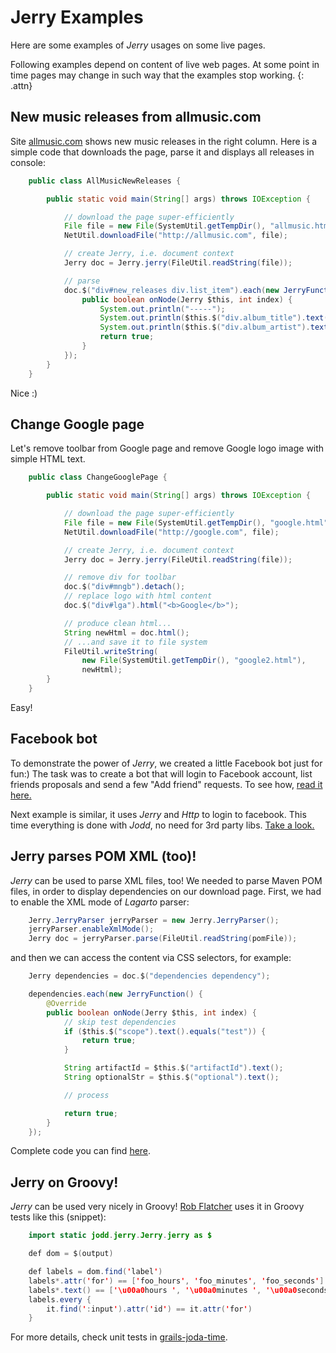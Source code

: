 # Jerry Examples

Here are some examples of *Jerry* usages on some live pages.

Following examples depend on content of live web pages. At some point in
time pages may change in such way that the examples stop working.
{: .attn}

## New music releases from allmusic.com

Site [allmusic.com][2] shows new music releases in the
right column. Here is a simple code that downloads the page, parse it
and displays all releases in console:

~~~~~ java
    public class AllMusicNewReleases {

        public static void main(String[] args) throws IOException {

            // download the page super-efficiently
            File file = new File(SystemUtil.getTempDir(), "allmusic.html");
            NetUtil.downloadFile("http://allmusic.com", file);

            // create Jerry, i.e. document context
            Jerry doc = Jerry.jerry(FileUtil.readString(file));

            // parse
            doc.$("div#new_releases div.list_item").each(new JerryFunction() {
                public boolean onNode(Jerry $this, int index) {
                    System.out.println("-----");
                    System.out.println($this.$("div.album_title").text());
                    System.out.println($this.$("div.album_artist").text().trim());
                    return true;
                }
            });
        }
    }
~~~~~

Nice :)

## Change Google page

Let's remove toolbar from Google page and remove Google logo image with
simple HTML text.

~~~~~ java
    public class ChangeGooglePage {

        public static void main(String[] args) throws IOException {

            // download the page super-efficiently
            File file = new File(SystemUtil.getTempDir(), "google.html");
            NetUtil.downloadFile("http://google.com", file);

            // create Jerry, i.e. document context
            Jerry doc = Jerry.jerry(FileUtil.readString(file));

            // remove div for toolbar
            doc.$("div#mngb").detach();
            // replace logo with html content
            doc.$("div#lga").html("<b>Google</b>");

            // produce clean html...
            String newHtml = doc.html();
            // ...and save it to file system
            FileUtil.writeString(
                new File(SystemUtil.getTempDir(), "google2.html"),
                newHtml);
        }
    }
~~~~~

Easy!

## Facebook bot

To demonstrate the power of *Jerry*, we created a little Facebook bot
just for fun:) The task was to create a bot that will login to Facebook
account, list friends proposals and send a few "Add friend"
requests. To see how, [read it here.](facebook-bot.html)

Next example is similar, it uses *Jerry* and *Http* to login to facebook.
This time everything is done with *Jodd*, no need for 3rd party libs.
[Take a look.](facebook.html)


## Jerry parses POM XML (too)!

*Jerry* can be used to parse XML files, too! We needed to parse Maven
POM files, in order to display dependencies on our download page. First,
we had to enable the XML mode of *Lagarto* parser:

~~~~~ java
    Jerry.JerryParser jerryParser = new Jerry.JerryParser();
    jerryParser.enableXmlMode();
    Jerry doc = jerryParser.parse(FileUtil.readString(pomFile));
~~~~~

and then we can access the content via CSS selectors, for example:

~~~~~ java
    Jerry dependencies = doc.$("dependencies dependency");

    dependencies.each(new JerryFunction() {
        @Override
        public boolean onNode(Jerry $this, int index) {
            // skip test dependencies
            if ($this.$("scope").text().equals("test")) {
                return true;
            }

            String artifactId = $this.$("artifactId").text();
            String optionalStr = $this.$("optional").text();

            // process

            return true;
        }
    });
~~~~~

Complete code you can find [here][3].

## Jerry on Groovy!

*Jerry* can be used very nicely in Groovy! [Rob Flatcher][4] uses it in Groovy tests like this (snippet):

~~~~~ java
    import static jodd.jerry.Jerry.jerry as $

    def dom = $(output)

    def labels = dom.find('label')
    labels*.attr('for') == ['foo_hours', 'foo_minutes', 'foo_seconds']
    labels*.text() == ['\u00a0hours ', '\u00a0minutes ', '\u00a0seconds ']
    labels.every {
        it.find(':input').attr('id') == it.attr('for')
    }
~~~~~

For more details, check unit tests in [grails-joda-time][5].

[2]: http://allmusic.com
[3]: http://github.com/oblac/tools/blob/master/src/jodd/tools/modlist/PomList.java
[4]: http://freeside.co/
[5]: https://github.com/gpc/grails-joda-time

